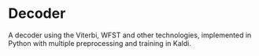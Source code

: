 # Decoder
A decoder using the Viterbi, WFST and other technologies, implemented in Python with multiple preprocessing and training in Kaldi.
